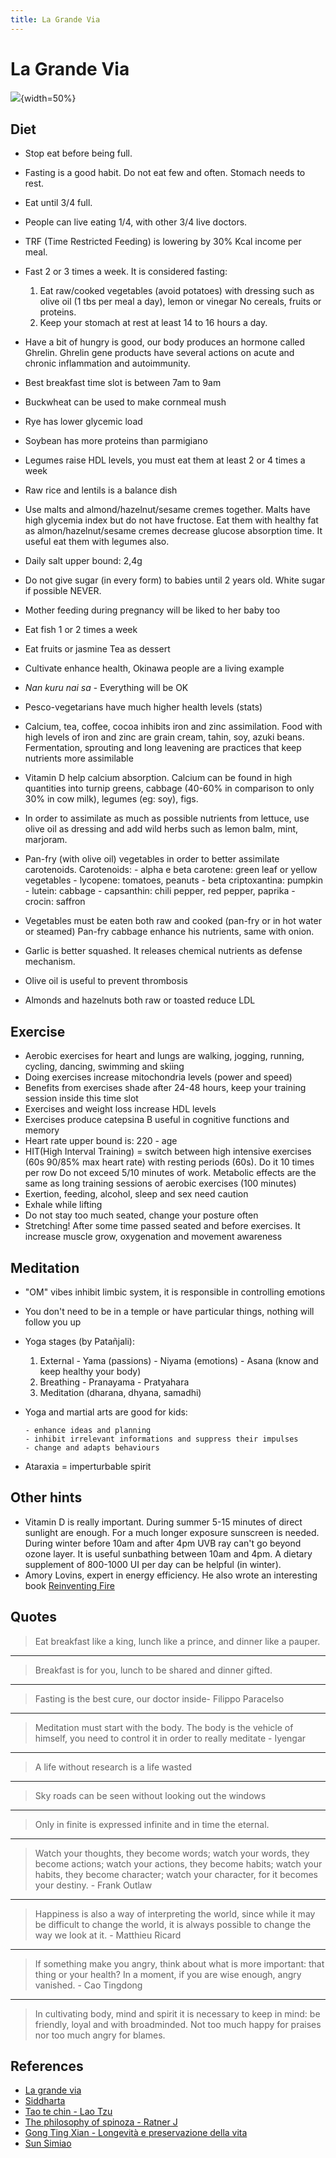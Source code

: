 ```yaml
---
title: La Grande Via
---
```


# La Grande Via

![](http://www.lagrandevia.it/wp-content/uploads/2016/08/lagrandevia-berrino-fontana.jpg){width=50%}

## Diet

* Stop eat before being full.
* Fasting is a good habit. Do not eat few and often. Stomach needs to rest.
* Eat until 3/4 full.
* People can live eating 1/4, with other 3/4 live doctors.
* TRF (Time Restricted Feeding) is lowering by 30% Kcal income per meal.
* Fast 2 or 3 times a week. It is considered fasting:

    1. Eat raw/cooked vegetables (avoid potatoes) with dressing such as
       olive oil (1 tbs per meal a day), lemon or vinegar
       No cereals, fruits or proteins.
    1. Keep your stomach at rest at least 14 to 16 hours a day.

* Have a bit of hungry is good, our body produces an hormone called Ghrelin.
  Ghrelin gene products have several actions on acute and chronic inflammation
  and autoimmunity.
* Best breakfast time slot is between 7am to 9am
* Buckwheat can be used to make cornmeal mush
* Rye has lower glycemic load
* Soybean has more proteins than parmigiano
* Legumes raise HDL levels, you must eat them at least 2 or 4 times a week
* Raw rice and lentils is a balance dish
* Use malts and almond/hazelnut/sesame cremes together. Malts have high glycemia
  index but do not have fructose. Eat them with healthy fat as
  almon/hazelnut/sesame cremes decrease glucose absorption time. It useful eat
  them with legumes also.
* Daily salt upper bound: 2,4g
* Do not give sugar (in every form) to babies until 2 years old. White sugar if
  possible NEVER.
* Mother feeding during pregnancy will be liked to her baby too
* Eat fish 1 or 2 times a week
* Eat fruits or jasmine Tea as dessert
* Cultivate enhance health, Okinawa people are a living example
* *Nan kuru nai sa* - Everything will be OK
* Pesco-vegetarians have much higher health levels (stats)
* Calcium, tea, coffee, cocoa inhibits iron and zinc assimilation. Food with
  high levels of iron and zinc are grain cream, tahin, soy, azuki beans.
  Fermentation, sprouting and long leavening are practices that keep
  nutrients more assimilable
* Vitamin D help calcium absorption. Calcium can be found in high quantities
  into turnip greens, cabbage (40-60% in comparison to only 30% in cow milk),
  legumes (eg: soy), figs.
* In order to assimilate as much as possible nutrients from lettuce, use olive
  oil as dressing and add wild herbs such as lemon balm, mint, marjoram.
* Pan-fry (with olive oil) vegetables in order to better assimilate carotenoids.
  Carotenoids:
      - alpha e beta carotene: green leaf or yellow vegetables
      - lycopene: tomatoes, peanuts
      - beta criptoxantina: pumpkin
      - lutein: cabbage
      - capsanthin: chili pepper, red pepper, paprika
      - crocin: saffron
* Vegetables must be eaten both raw and cooked (pan-fry or in hot water or
  steamed) Pan-fry cabbage enhance his nutrients, same with onion.
* Garlic is better squashed. It releases chemical nutrients as defense mechanism.
* Olive oil is useful to prevent thrombosis
* Almonds and hazelnuts both raw or toasted reduce LDL

## Exercise

* Aerobic exercises for heart and lungs are walking, jogging, running, cycling,
  dancing, swimming and skiing
* Doing exercises increase mitochondria levels (power and speed)
* Benefits from exercises shade after 24-48 hours, keep your training session
  inside this time slot
* Exercises and weight loss increase HDL levels
* Exercises produce catepsina B useful in cognitive functions and memory
* Heart rate upper bound is: 220 - age
* HIT(High Interval Training) = switch between high intensive exercises (60s
  90/85% max heart rate) with resting periods (60s). Do it 10 times per row
  Do not exceed 5/10 minutes of work. Metabolic effects are the same as long
  training sessions of aerobic exercises (100 minutes)
* Exertion, feeding, alcohol, sleep and sex need caution
* Exhale while lifting
* Do not stay too much seated, change your posture often
* Stretching! After some time passed seated and before exercises. It increase
  muscle grow, oxygenation and movement awareness

## Meditation

* "OM" vibes inhibit limbic system, it is responsible in controlling emotions
* You don't need to be in a temple or have particular things, nothing will
  follow you up
* Yoga stages (by Patañjali):

    1. External
           - Yama (passions)
           - Niyama (emotions)
           - Asana (know and keep healthy your body)
    1. Breathing
           - Pranayama
           - Pratyahara
    1. Meditation (dharana, dhyana, samadhi)

* Yoga and martial arts are good for kids:

      - enhance ideas and planning
      - inhibit irrelevant informations and suppress their impulses
      - change and adapts behaviours

* Ataraxia = imperturbable spirit

## Other hints

* Vitamin D is really important. During summer 5-15 minutes of direct sunlight
  are enough. For a much longer exposure sunscreen is needed. During winter
  before 10am and after 4pm UVB ray can't go beyond ozone layer. It is useful
  sunbathing between 10am and 4pm. A dietary supplement of 800-1000 UI per day
  can be helpful (in winter).
* Amory Lovins, expert in energy efficiency. He also wrote an interesting book
  [Reinventing Fire](https://www.goodreads.com/book/show/12742309-reinventing-fire)

## Quotes

> Eat breakfast like a king, lunch like a prince, and dinner like a pauper.

---

> Breakfast is for you, lunch to be shared and dinner gifted.

---

> Fasting is the best cure, our doctor inside- Filippo Paracelso

---

> Meditation must start with the body. The body is the vehicle of himself, you
> need to control it in order to really meditate - Iyengar

---

> A life without research is a life wasted

---

> Sky roads can be seen without looking out the windows

---

> Only in finite is expressed infinite and in time the eternal.

---

> Watch your thoughts, they become words;
> watch your words, they become actions;
> watch your actions, they become habits;
> watch your habits, they become character;
> watch your character, for it becomes your destiny. - Frank Outlaw

---

> Happiness is also a way of interpreting the world, since while it may be
> difficult to change the world, it is always possible to change the way we look
> at it. - Matthieu Ricard

---

> If something make you angry, think about what is more important: that thing or
> your health? In a moment, if you are wise enough, angry vanished. - Cao Tingdong

---

> In cultivating body, mind and spirit it is necessary to keep in mind: be
> friendly, loyal and with broadminded. Not too much happy for praises nor too
> much angry for blames.

## References

* [La grande via](http://www.lagrandevia.it/la-grande-via/)
* [Siddharta](https://www.goodreads.com/book/show/52036.Siddhartha)
* [Tao te chin - Lao Tzu](https://www.goodreads.com/book/show/67896.Tao_Te_Ching)
* [The philosophy of spinoza - Ratner J](https://www.goodreads.com/book/show/2340397.The_Philosophy_of_Spinoza)
* [Gong Ting Xian - Longevità e preservazione della vita](https://www.amazon.com/Longevity-Life-Preservation-Chinese-MING/dp/753772606X)
* [Sun Simiao](https://en.wikipedia.org/wiki/Sun_Simiao)
